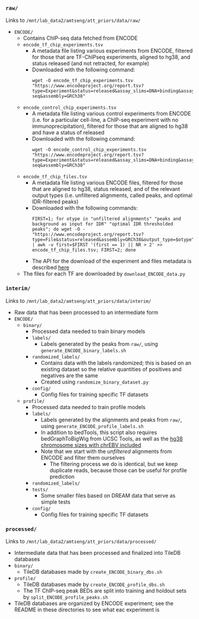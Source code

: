 ### `raw/`
Links to `/mnt/lab_data2/amtseng/att_priors/data/raw/`
- `ENCODE/`
	- Contains ChIP-seq data fetched from ENCODE
	- `encode_tf_chip_experiments.tsv`
		- A metadata file listing various experiments from ENCODE, filtered for those that are TF-ChIPseq experiments, aligned to hg38, and status released (and not retracted, for example)
		- Downloaded with the following command:
			```
			wget -O encode_tf_chip_experiments.tsv "https://www.encodeproject.org/report.tsv?type=Experiment&status=released&assay_slims=DNA+binding&assay_title=TF+ChIP-seq&assembly=GRCh38"
			```
	- `encode_control_chip_experiments.tsv`
		- A metadata file listing various control experiments from ENCODE (i.e. for a particular cell-line, a ChIP-seq experiment with no immunoprecipitation), filtered for those that are aligned to hg38 and have a status of released
		- Downloaded with the following command:
			```
			wget -O encode_control_chip_experiments.tsv "https://www.encodeproject.org/report.tsv?type=Experiment&status=released&assay_slims=DNA+binding&assay_title=Control+ChIP-seq&assembly=GRCh38"
			```
	- `encode_tf_chip_files.tsv`
		- A metadata file listing various ENCODE files, filtered for those that are aligned to hg38, status released, and of the relevant output types (i.e. unfiltered alignments, called peaks, and optimal IDR-filtered peaks)
		- Downloaded with the following commands:
			```
			FIRST=1; for otype in "unfiltered alignments" "peaks and background as input for IDR" "optimal IDR thresholded peaks"; do wget -O - "https://www.encodeproject.org/report.tsv?type=File&status=released&assembly=GRCh38&output_type=$otype" | awk -v first=$FIRST '(first == 1) || NR > 2' >> encode_tf_chip_files.tsv; FIRST=2; done
			```
		- The API for the download of the experiment and files metadata is described [here](https://app.swaggerhub.com/apis-docs/encodeproject/api/basic_search/)
	- The files for each TF are downloaded by `download_ENCODE_data.py`

### `interim/`
Links to `/mnt/lab_data2/amtseng/att_priors/data/interim/`
- Raw data that has been processed to an intermediate form
- `ENCODE/`
	- `binary/`
		- Processed data needed to train binary models
		- `labels/`
			- Labels generated by the peaks from `raw/`, using `generate_ENCODE_binary_labels.sh`
		- `randomized_labels/`
			- Contains data with the labels randomized; this is based on an existing dataset so the relative quantities of positives and negatives are the same
			- Created using `randomize_binary_dataset.py`
		- `config/`
			- Config files for training specific TF datasets
	- `profile/`
		- Processed data needed to train profile models
		- `labels/`
			- Labels generated by the alignments and peaks from `raw/`, using `generate_ENCODE_profile_labels.sh`
			- In addition to bedTools, this script also requires bedGraphToBigWig from UCSC Tools, as well as the [hg38 chromosome sizes with chrEBV included](https://github.com/ENCODE-DCC/encValData/blob/master/GRCh38/GRCh38_EBV.chrom.sizes)
			- Note that we start with the _unfiltered_ alignments from ENCODE and filter them ourselves
				- The filtering process we do is identical, but we keep duplicate reads, because those can be useful for profile prediction
		- `randomized_labels/`
		- `tests/`
			- Some smaller files based on DREAM data that serve as simple tests
		- `config/`
			- Config files for training specific TF datasets

### `processed/`
Links to `/mnt/lab_data2/amtseng/att_priors/data/processed/`
- Intermediate data that has been processed and finalized into TileDB databases
- `binary/`
	- TileDB databases made by `create_ENCODE_binary_dbs.sh`
- `profile/`
	- TileDB databases made by `create_ENCODE_profile_dbs.sh`
	- The TF ChIP-seq peak BEDs are split into training and holdout sets by `split_ENCODE_profile_peaks.sh`
- TileDB databases are organized by ENCODE experiment; see the README in these directories to see what eac experiment is
